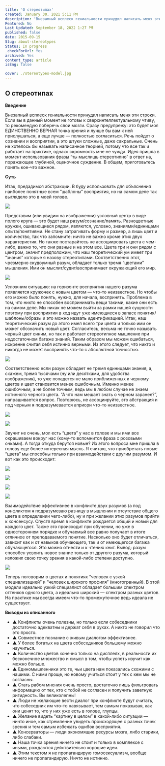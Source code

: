 ```yaml
---
title: 'О стереотипах'
created: January 30, 2021 5:11 PM
description: 'Внезапный всплеск гениальности принудил написать меня эти строки. Если вы в данный момент не готовы к сверхинтеллектуальному чтиву, то рекомендую поберечь свои мозги.'
Featured: No
Last Updated: September 18, 2022 1:27 PM
published: false
date: 2015-09-15
Slug: about-stereotypes
Status: In progress
_checkForUrl: Yes
archived: Yes
content_type: article
isEng: false

cover: ./stereotypes-model.jpg
---
```



## О стереотипах

**Введение**

Внезапный всплеск гениальности принудил написать меня эти строки. Если вы в данный момент не готовы к сверхинтеллектуальному чтиву, то рекомендую поберечь свои мозги. Сразу предупрежу: это будет моя ЕДИНСТВЕННО ВЕРНАЯ точка зрения и лучше бы вам к ней прислушаться, а еще лучше — полностью согласиться. Речь пойдет о сознании и восприятии, а это штуки сложные, даже сакральные. Очень не хотелось бы называть написанное теорией, потому что все так и работает на практике, однако скромность мне не чужда. Идея пришла в момент использования фразы “ты мыслишь стереотипно” в ответ на, поражающее глубиной, оценочное суждение. В общем, приготовьтесь понять кое-что важное.

**Суть**

Итак, предадимся абстракции. В буду использовать для объяснения наиболее понятные всем “шаблоны” восприятия, но на самом деле так выглядело это в моей голове.

![](https://cdn-images-1.medium.com/max/2000/0*pcbFEXGvpbjUFGcx.jpg)

Представим (или увидим на изображении) условный центр в виде полого круга — это будет наш разум/сознание/память. 
Разноцветные кружки, ошивающиеся рядом, являются, условно, знаниями/единицами опыта/понятиями. 
Не стану затрагивать форму и размер, а лишь цвет и количество, так что запомните: ничто не важно кроме этих двух характеристик. Но также постарайтесь не ассоциировать цвета с чем-либо, важно то, что они разные и на этом все. Цвета три и они рядом с центром, значит предположим, что наш теоретический ум имеет три “знания” которые я назову стереотипами. Соответственно этот, чрезмерно скудоумный разум, обладает только тремя “цветами” мышления. Ими он мыслит/судит/воспринимает окружающий его мир.

![](https://cdn-images-1.medium.com/max/2000/0*3FwutHUGvhzfUdST.jpg)

Усложним ситуацию: на горизонте восприятия нашего разума появляется кружочек с новым цветом — что-то неизвестное. Но чтобы его можно было понять, нужно, для начала, воспринять. Проблема в том, что никто не способен воспринимать вещи такими, какие они есть на самом деле. Мы никак не можем выйти за рамки нашей сущности поэтому при восприятии в ход идут уже имеющиеся в запасе понятия/шаблоны/образы и это можно назвать идентификацией. Итак, наш теоретический разум до этого имел всего три цвета и только ими он может обозначить новый цвет. Согласитесь, весьма не точно называть черный цвет синим, но так и работает стереотипное мышление при недостаточном багаже знаний. Таким образом мы можем ошибаться, искренне считая себя истинно верными. Из этого следует, что никто и никогда не может воспринять что-то с абсолютной точностью.

![](https://cdn-images-1.medium.com/max/2000/0*jwMGCOG7PF8IEztp.jpg)

Соответственно если разум обладает не тремя единицами знания, а, скажем, тремя тысячами (ну или десятками, для удобства изображения), то уже попадется не мало приближенных к черному цветов и цвет становится менее ошибочным. Именно менее ошибочным, а не более точным, ведь мы в любом случае не знаем истинного черного цвета. “А что нам мешает знать о черном заранее?”, напрашивается вопрос. Повторюсь, не ассоциируйте, это абстракция и под черным я подразумевается априори что-то неизвестное.

![](https://cdn-images-1.medium.com/max/2000/0*07hccyH0bwZQ_70s.jpg)

![](https://cdn-images-1.medium.com/max/2000/0*YTooXrm-mIcFVpVK.jpg)

Звучит не очень, мол есть “цвета” у нас в голове и мы ими все окрашиваем вокруг нас (кому-то вспомнится фраза с розовыми очками). А тогда откуда берутся новые? Из этого вопроса мне пришла в голову еще более интересная мысль. Я считаю, что приобретать новые “цвета” мы способны только при взаимодействии с другим разумом. И вот как это происходит:

![](https://cdn-images-1.medium.com/max/2000/0*mjz7ZxgwxpNdhMmN.jpg)

![](https://cdn-images-1.medium.com/max/2000/0*d9Q2zHOy6ELaBYOf.jpg)

![](https://cdn-images-1.medium.com/max/2000/0*7pg9OoN4YHTci_R0.jpg)

![](https://cdn-images-1.medium.com/max/2000/0*PCYNCLIhyHJ13ufN.jpg)

Взаимодействие эффективнее в конфликте двух разумов (а под конфликтом я подразумеваю разницу в мышлении и отсутствие общего цвета в определении чего-либо), ну и при желании этих разумов прийти к консенсусу. Спустя время в конфликте рождается общий и новый для каждого цвет. Также это происходит при обучении, но уже в одностороннем порядке и обучаемый все равно получает в итоге отличное от преподаваемого понятие. Насколько оно будет отличаться, зависит как и от навыков обучающего, так и от имеющегося багажа обучающегося. Это можно отнести и к чтению книг. Вывод: разум способен усвоить новое знание только от другого разума, который изложил свою точку зрения в какой-либо степени доступно.

![](https://cdn-images-1.medium.com/max/2000/0*kGyekkssMr56Qq1M.jpg)

Теперь поговорим о цветах и понятиях “человек с узкой специализацией” и “человек широкого профиля” (многогранный). В этой модели идеально узкий специалист обладает большим спектром оттенков одного цвета, а идеально широкий — спектром разных цветов. На практике мы всегда имеем что-то промежуточное ведь идеала не существует.

**Выводы из описанного**

- ▲ Конфликты очень полезны, но только если собеседники достаточно адекватны и держат себя в руках. А никто не говорил что это просто. 
- ▲ Совместное познание с живым диалогом эффективнее. 
- ▲ У более богатых на цвета собеседников большему можно научиться. 
- ▲ Количество цветов конечно только на дисплеях, в реальности их бесконечное множество и смысл в том, чтобы успеть изучит как можно больше. 
- ▲ Единомышленники это те, чьи цвета нам показались схожими с нашими. С ними проще, но новому учиться стоит у тех с кем мы не согласны. 
- ▲ Стать рабом мнения очень просто, достаточно лишь фильтровать информацию от тех, кто с тобой не согласен и получить заветную ригидность. Вы великолепны! 
- ▲ Люди не желающие вести диалог при конфликте будут считать, что собеседник им что-то навязывает, тем самым показывая, как они ценят то, что у них уже есть в голове, глупцы. 
- ▲ Желание видеть “картину в целом” в какой-либо ситуации — ничто иное, как стремление увидеть происходящее с разных точек зрения и тем самым избежать ошибок восприятия. 
- ▲ Консерваторы — люди экономящие ресурсы мозга, либо старики, либо слабаки. 
- ▲ Наша точка зрения ничего не стоит и только в комплексе с иными, рождаются действительно хорошие идеи. 
- ▲ Этим текстом я не пропагандирую гомосексуализм, вообще ничего не пропагандирую. Ничто не истинно.
